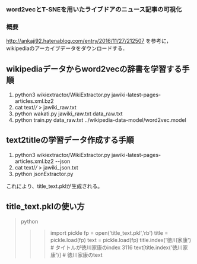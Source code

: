 ### word2vecとT-SNEを用いたライブドアのニュース記事の可視化

### 概要
http://ankaji92.hatenablog.com/entry/2016/11/27/212507
を参考に，wikipediaのアーカイブデータをダウンロードする．

## wikipediaデータからword2vecの辞書を学習する手順
1) python3 wikiextractor/WikiExtractor.py jawiki-latest-pages-articles.xml.bz2
2) cat text/*/* > jawiki_raw.txt
3) python wakati.py jawiki_raw.txt data_raw.txt
4) python train.py data_raw.txt ../wikipedia-data-model/word2vec.model

## text2titleの学習データ作成する手順
1) python3 wikiextractor/WikiExtractor.py jawiki-latest-pages-articles.xml.bz2 --json
2) cat text/*/* > jawiki_json.txt
3) python jsonExtractor.py

これにより、title_text.pklが生成される。

## title_text.pklの使い方
>python
>>> import pickle 
>>> fp = open('title_text.pkl','rb') 
>>> title = pickle.load(fp) 
>>> text = pickle.load(fp) 
>>> title.index('徳川家康') # タイトルが徳川家康のindex 
3116 
>>> text[title.index('徳川家康')] # 徳川家康のtext 

